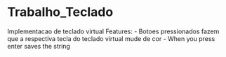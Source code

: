 # Trabalho_Teclado

Implementacao de teclado virtual
  Features:
    - Botoes pressionados fazem que a respectiva tecla do teclado  virtual mude de cor
    - When you press enter saves the string
